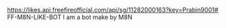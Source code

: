 https://likes.api.freefireofficial.com/api/sg/11282000163?key=Prabin9001# FF-M8N-LIKE-BOT
I am a bot make by M8N 
